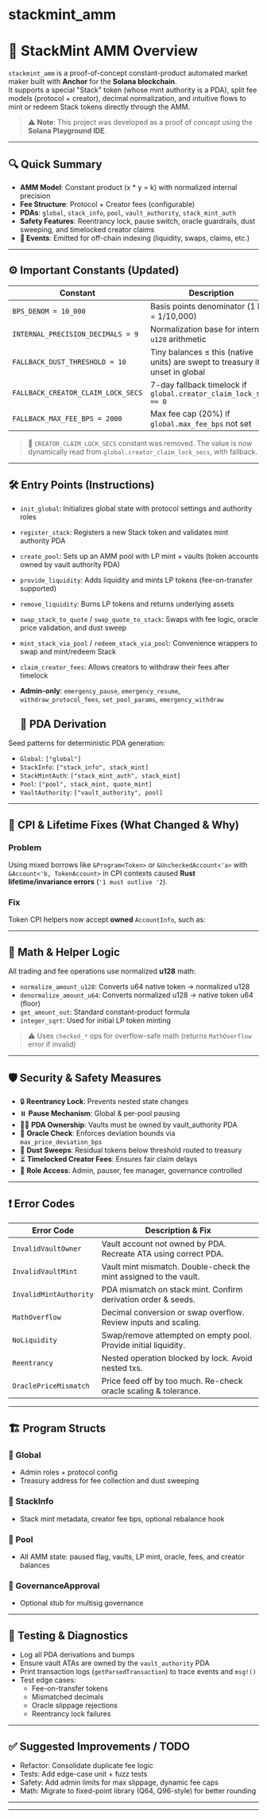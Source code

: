 # stackmint_amm

# 🚀 StackMint AMM Overview

`stackmint_amm` is a proof-of-concept constant-product automated market maker built with **Anchor** for the **Solana blockchain**.  
It supports a special "Stack" token (whose mint authority is a PDA), split fee models (protocol + creator), decimal normalization, and intuitive flows to mint or redeem Stack tokens directly through the AMM.

> ⚠️ **Note**: This project was developed as a proof of concept using the **Solana Playground IDE**.

---

## 🔍 Quick Summary

- **AMM Model**: Constant product (x * y = k) with normalized internal precision  
- **Fee Structure**: Protocol + Creator fees (configurable)  
- **PDAs**: `global`, `stack_info`, `pool`, `vault_authority`, `stack_mint_auth`  
- **Safety Features**: Reentrancy lock, pause switch, oracle guardrails, dust sweeping, and timelocked creator claims  
- **📡 Events**: Emitted for off-chain indexing (liquidity, swaps, claims, etc.)

---

## ⚙️ Important Constants (Updated)

| Constant                             | Description                                                                 |
|--------------------------------------|-----------------------------------------------------------------------------|
| `BPS_DENOM = 10_000`                 | Basis points denominator (1 bps = 1/10,000)                                 |
| `INTERNAL_PRECISION_DECIMALS = 9`    | Normalization base for internal `u128` arithmetic                          |
| `FALLBACK_DUST_THRESHOLD = 10`       | Tiny balances ≤ this (native units) are swept to treasury if unset in global |
| `FALLBACK_CREATOR_CLAIM_LOCK_SECS`   | 7-day fallback timelock if `global.creator_claim_lock_secs == 0`           |
| `FALLBACK_MAX_FEE_BPS = 2000`        | Max fee cap (20%) if `global.max_fee_bps` not set                          |

> 📝 `CREATOR_CLAIM_LOCK_SECS` constant was removed. The value is now dynamically read from `global.creator_claim_lock_secs`, with fallback.

---

## 🛠️ Entry Points (Instructions)

- `init_global`: Initializes global state with protocol settings and authority roles  
- `register_stack`: Registers a new Stack token and validates mint authority PDA  
- `create_pool`: Sets up an AMM pool with LP mint + vaults (token accounts owned by vault authority PDA)  
- `provide_liquidity`: Adds liquidity and mints LP tokens (fee-on-transfer supported)  
- `remove_liquidity`: Burns LP tokens and returns underlying assets  
- `swap_stack_to_quote` / `swap_quote_to_stack`: Swaps with fee logic, oracle price validation, and dust sweep  
- `mint_stack_via_pool` / `redeem_stack_via_pool`: Convenience wrappers to swap and mint/redeem Stack  
- `claim_creator_fees`: Allows creators to withdraw their fees after timelock  
- **Admin-only**: `emergency_pause`, `emergency_resume`, `withdraw_protocol_fees`, `set_pool_params`, `emergency_withdraw`

  ## 🧾 PDA Derivation

Seed patterns for deterministic PDA generation:

- `Global`: `["global"]`  
- `StackInfo`: `["stack_info", stack_mint]`  
- `StackMintAuth`: `["stack_mint_auth", stack_mint]`  
- `Pool`: `["pool", stack_mint, quote_mint]`  
- `VaultAuthority`: `["vault_authority", pool]`

---

## 🔁 CPI & Lifetime Fixes (What Changed & Why)

### Problem  
Using mixed borrows like `&Program<Token>` or `&UncheckedAccount<'a>` with `&Account<'b, TokenAccount>` in CPI contexts caused **Rust lifetime/invariance errors** (`'1 must outlive '2`).

### Fix  
Token CPI helpers now accept **owned** `AccountInfo`, such as:

---

## 🧮 Math & Helper Logic

All trading and fee operations use normalized **u128** math:

- `normalize_amount_u128`: Converts u64 native token → normalized u128  
- `denormalize_amount_u64`: Converts normalized u128 → native token u64 (floor)  
- `get_amount_out`: Standard constant-product formula  
- `integer_sqrt`: Used for initial LP token minting  

> ⚠️ Uses `checked_*` ops for overflow-safe math (returns `MathOverflow` error if invalid)

---

## 🛡️ Security & Safety Measures

- 🔒 **Reentrancy Lock**: Prevents nested state changes  
- ⏸️ **Pause Mechanism**: Global & per-pool pausing  
- 👮‍♂️ **PDA Ownership**: Vaults must be owned by vault_authority PDA  
- 🧮 **Oracle Check**: Enforces deviation bounds via `max_price_deviation_bps`  
- 💨 **Dust Sweeps**: Residual tokens below threshold routed to treasury  
- ⏳ **Timelocked Creator Fees**: Ensures fair claim delays  
- 🔑 **Role Access**: Admin, pauser, fee manager, governance controlled

---

## ❗ Error Codes

| Error Code              | Description & Fix |
|-------------------------|-------------------|
| `InvalidVaultOwner`     | Vault account not owned by PDA. Recreate ATA using correct PDA. |
| `InvalidVaultMint`      | Vault mint mismatch. Double-check the mint assigned to the vault. |
| `InvalidMintAuthority`  | PDA mismatch on stack mint. Confirm derivation order & seeds. |
| `MathOverflow`          | Decimal conversion or swap overflow. Review inputs and scaling. |
| `NoLiquidity`           | Swap/remove attempted on empty pool. Provide initial liquidity. |
| `Reentrancy`            | Nested operation blocked by lock. Avoid nested txs. |
| `OraclePriceMismatch`   | Price feed off by too much. Re-check oracle scaling & tolerance. |

---

## 🏗️ Program Structs

### 🧩 Global
- Admin roles + protocol config
- Treasury address for fee collection and dust sweeping

### 🧩 StackInfo
- Stack mint metadata, creator fee bps, optional rebalance hook

### 🧩 Pool
- All AMM state: paused flag, vaults, LP mint, oracle, fees, and creator balances

### 🧩 GovernanceApproval
- Optional stub for multisig governance

---

## 🧪 Testing & Diagnostics

- Log all PDA derivations and bumps  
- Ensure vault ATAs are owned by the `vault_authority` PDA  
- Print transaction logs (`getParsedTransaction`) to trace events and `msg!()`  
- Test edge cases:  
  - Fee-on-transfer tokens  
  - Mismatched decimals  
  - Oracle slippage rejections  
  - Reentrancy lock failures  

---

## ✅ Suggested Improvements / TODO

- Refactor: Consolidate duplicate fee logic  
- Tests: Add edge-case unit + fuzz tests  
- Safety: Add admin limits for max slippage, dynamic fee caps  
- Math: Migrate to fixed-point library (Q64, Q96-style) for better rounding

---


---
